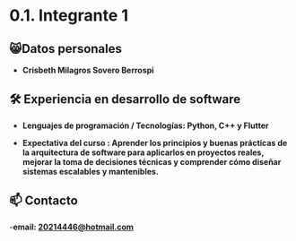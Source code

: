 # 0.1. Integrante 1

## 😸Datos personales
- **Crisbeth Milagros Sovero Berrospi**  

## 🛠️ Experiencia en desarrollo de software
- **Lenguajes de programación / Tecnologías: Python, C++ y Flutter**  

- **Expectativa del curso : 
Aprender los principios y buenas prácticas de la arquitectura de software para aplicarlos en proyectos reales, mejorar la toma de decisiones técnicas y comprender cómo diseñar sistemas escalables y mantenibles.**

## 📫 Contacto 
-**email: 20214446@hotmail.com**